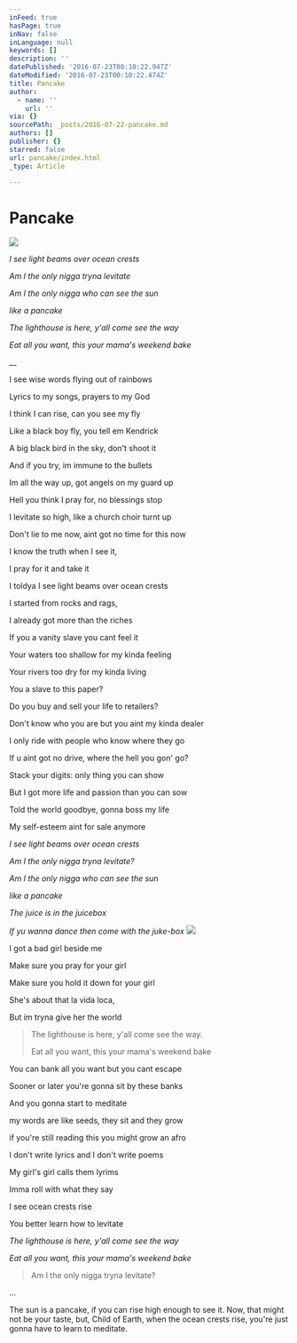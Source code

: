 ```yaml
---
inFeed: true
hasPage: true
inNav: false
inLanguage: null
keywords: []
description: ''
datePublished: '2016-07-23T00:10:22.947Z'
dateModified: '2016-07-23T00:10:22.474Z'
title: Pancake
author:
  - name: ''
    url: ''
via: {}
sourcePath: _posts/2016-07-22-pancake.md
authors: []
publisher: {}
starred: false
url: pancake/index.html
_type: Article

---
```

# Pancake
![](https://the-grid-user-content.s3-us-west-2.amazonaws.com/b09299c2-a703-467f-aeae-a305450fef1b.jpg)

_I see light beams over ocean crests_

_Am I the only nigga tryna levitate_

_Am I the only nigga who can see the sun_

_like a pancake_

_The lighthouse is here, y'all come see the way_

_Eat all you want, this your mama's weekend bake_

__

I see wise words flying out of rainbows

Lyrics to my songs, prayers to my God

I think I can rise, can you see my fly

Like a black boy fly, you tell em Kendrick

A big black bird in the sky, don't shoot it

And if you try, im immune to the bullets

Im all the way up, got angels on my guard up

Hell you think I pray for, no blessings stop

I levitate so high, like a church choir turnt up

Don't lie to me now, aint got no time for this now

I know the truth when I see it, 

I pray for it and take it

I toldya I see light beams over ocean crests

I started from rocks and rags,

I already got more than the riches

If you a vanity slave you cant feel it

Your waters too shallow for my kinda feeling

Your rivers too dry for my kinda living

You a slave to this paper? 

Do you buy and sell your life to retailers?

Don't know who you are but you aint my kinda dealer

I only ride with people who know where they go

If u aint got no drive, where the hell you gon' go?

Stack your digits: only thing you can show

But I got more life and passion than you can sow

Told the world goodbye, gonna boss my life

My self-esteem aint for sale anymore

_I see light beams over ocean crests_

_Am I the only nigga tryna levitate?_

_Am I the only nigga who can see the sun_

_like a pancake_

_The juice is in the juicebox_

_If yu wanna dance then come with the juke-box_
![](https://the-grid-user-content.s3-us-west-2.amazonaws.com/fbdcf978-5b94-4e8c-b250-e8919edd0620.jpg)

I got a bad girl beside me

Make sure you pray for your girl

Make sure you hold it down for your girl

She's about that la vida loca,

But im tryna give her the world

> The lighthouse is here, y'all come see the way. 
> 
> Eat all you want, this your mama's weekend bake

You can bank all you want but you cant escape

Sooner or later you're gonna sit by these banks

And you gonna start to meditate 

my words are like seeds, they sit and they grow

if you're still reading this you might grow an afro

I don't write lyrics and I don't write poems

My girl's girl calls them lyrims

Imma roll with what they say

I see ocean crests rise

You better learn how to levitate

_The lighthouse is here, y'all come see the way_

_Eat all you want, this your mama's weekend bake_

> Am I the only nigga tryna levitate?

...

The sun is a pancake, if you can rise high enough to see it. Now, that might not be your taste, but, Child of Earth, when the ocean crests rise, you're just gonna have to learn to meditate.
